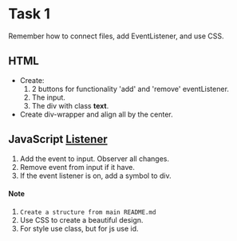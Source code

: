 # Task 1  

Remember how to connect files, add EventListener, and use CSS.

## HTML

* Create:
  1) 2 buttons for functionality 'add' and 'remove' eventListener.
  2) The input.
  3) The div with class **text**.
* Create div-wrapper and align all by the center.

## JavaScript [Listener](https://developer.mozilla.org/en-US/docs/Web/API/HTMLElement/input_event) 

1) Add the event to input. Observer all changes.
2) Remove event from input if it have. 
3) If the event listener is on, add a symbol to div.

#### Note

1) `Create a structure from main README.md`
2) Use CSS to create a beautiful design.
3) For style use class, but for js use id.